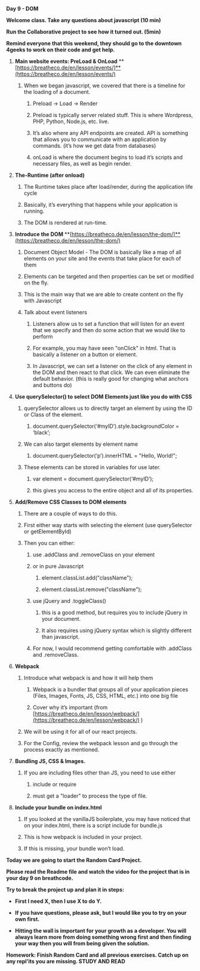 **Day 9 -  DOM**

**Welcome class. Take any questions about javascript (10 min)**

**Run the Collaborative project to see how it turned out. (5min)**

**Remind everyone that this weekend, they should go to the downtown 4geeks to work on their code and get help.**

1. **Main website events: PreLoad & OnLoad** **[https://breatheco.de/en/lesson/events/]**(https://breatheco.de/en/lesson/events/)

    1. When we began javascript, we covered that there is a timeline for the loading of a document.

        1. Preload -> Load -> Render

        2. Preload is typically server related stuff. This is where Wordpress, PHP, Python, Node.js, etc. live. 

        3. It’s also where any API endpoints are created. API is something that allows you to communicate with an application by commands. (it’s how we get data from databases)

        4. onLoad is where the document begins to load it’s scripts and necessary files, as well as begin render.

2. **The-Runtime (after onload)**

    1. The Runtime takes place after load/render, during the application life cycle

    2. Basically, it’s everything that happens while your application is running.

    3. The DOM is rendered at run-time. 

3. **Introduce the DOM** **[https://breatheco.de/en/lesson/the-dom/]**(https://breatheco.de/en/lesson/the-dom/)

    1. Document Object Model - The DOM is basically like a map of all elements on your site and the events that take place for each of them

    2. Elements can be targeted and then properties can be set or modified on the fly.

    3. This is the main way that we are able to create content on the fly with Javascript

    4. Talk about event listeners

        1. Listeners allow us to set a function that will listen for an event that we specify and then do some action that we would like to perform

        2. For example, you may have seen "onClick" in html. That is basically a listener on a button or element.

        3. In Javascript, we can set a listener on the click of any element in the DOM and then react to that click. We can even eliminate the default behavior. (this is really good for changing what anchors and buttons do)

4. **Use querySelector() to select DOM Elements just like you do with CSS**

    1. querySelector allows us to directly target an element by using the ID or Class of the element. 

        1. document.querySelector(‘#myID’).style.backgroundColor = ‘black’;

    2.  We can also target elements by element name

        1. document.querySelector(‘p’).innerHTML = "Hello, World!";

    3.  These elements can be stored in variables for use later.

        1.  var element = document.querySelector(‘#myID’);

        2.  this gives you access to the entire object and all of its properties.

5. **Add/Remove CSS Classes to DOM elements**

    1.  There are a couple of ways to do this.

    2.  First either way starts with selecting the element (use querySelector or getElementById)

    3.  Then you can either:

        1.  use .addClass and .removeClass on your element 

        2.  or in pure Javascript

            1. element.classList.add("className");

            2. element.classList.remove("className");

        3.  use jQuery and .toggleClass()

            1. this is a good method, but requires you to include jQuery in your document.

            2. It also requires using jQuery syntax which is slightly different than javascript.

        4.  For now, I would recommend getting comfortable with .addClass and .removeClass. 

6. **Webpack**

    1.  Introduce what webpack is and how it will help them

        1.  Webpack is a bundler that groups all of your application pieces (Files, Images, Fonts, JS, CSS, HTML, etc.) into one big file

        2.  Cover why it’s important (from [https://breatheco.de/en/lesson/webpack/](https://breatheco.de/en/lesson/webpack/) )

    2.  We will be using it for all of our react projects.

    3.  For the Config, review the webpack lesson and go through the process exactly as mentioned.

7. **Bundling JS, CSS & Images.**

    1.  If you are including files other than JS, you need to use either

        1.  include or require

        2.  must get a "loader" to process the type of file.

8. **Include your bundle on index.html**

    1.  If you looked at the vanillaJS boilerplate, you may have noticed that on your index.html, there is a script include for bundle.js

    2.  This is how webpack is included in your project.

    3.  If this is missing, your bundle won’t load.

**Today we are going to start the Random Card Project.**

**Please read the Readme file and watch the video for the project that is in your day 9 on breathcode.**

**Try to break the project up and plan it in steps:**

* **First I need X, then I use X to do Y.**

* **If you have questions, please ask, but I would like you to try on your own first.**

* **Hitting the wall is important for your growth as a developer. You will always learn more from doing something wrong first and then finding your way then you will from being given the solution.**

**Homework: **Finish Random Card and all previous exercises.  Catch up on any repl’its you are missing.** STUDY AND READ**